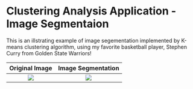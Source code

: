 # Clustering Analysis Application - Image Segmentaion

This is an illstrating example of image segementation implemented by K-means clustering algorithm, using my favorite basketball player, Stephen Curry from Golden State Warriors!

Original Image            |  Image Segmentation
:-------------------------:|:-------------------------:
![](https://github.com/yuhaoyin/UCLA-W20-ECE219-LargeScaleDataMining/blob/master/project2-clustering/stephen_curry.jpg)  |  ![](https://github.com/yuhaoyin/UCLA-W20-ECE219-LargeScaleDataMining/blob/master/project2-clustering/stephen_curry_seg.png)
